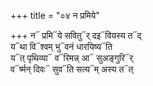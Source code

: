 +++
title = "०४ न प्रमिये"

+++
न᳓ प्रमि᳓ये सवितु᳓र् दइ᳓वियस्य त᳓द्  
य᳓था वि᳓श्वम् भु᳓वनं धारयिष्य᳓ति  
य᳓त् पृथिव्या᳓ व᳓रिमन्न् आ᳓ सुअङ्गुरि᳓र्  
व᳓र्ष्मन् दिवः᳓ सुव᳓ति सत्य᳓म् अस्य त᳓त्
